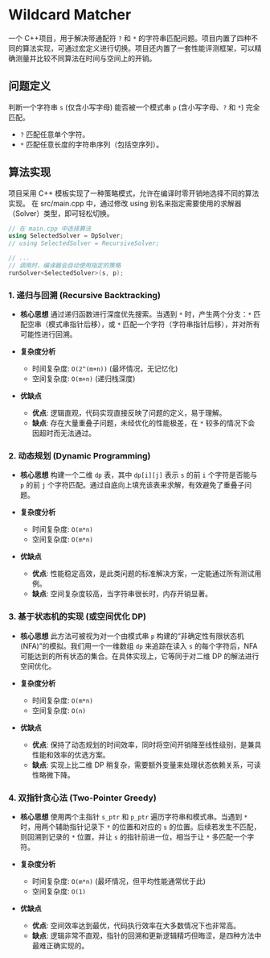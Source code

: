 # Wildcard Matcher

一个 C++项目，用于解决带通配符 `?` 和 `*` 的字符串匹配问题。项目内置了四种不同的算法实现，可通过宏定义进行切换。项目还内置了一套性能评测框架，可以精确测量并比较不同算法在时间与空间上的开销。

## 问题定义

判断一个字符串 `s` (仅含小写字母) 能否被一个模式串 `p` (含小写字母、`?` 和 `*`) 完全匹配。

- `?` 匹配任意单个字符。
- `*` 匹配任意长度的字符串序列（包括空序列）。

## 算法实现

项目采用 C++ 模板实现了一种策略模式，允许在编译时零开销地选择不同的算法实现。
在 src/main.cpp 中，通过修改 using 别名来指定需要使用的求解器（Solver）类型，即可轻松切换。

```C++
// 在 main.cpp 中选择算法
using SelectedSolver = DpSolver;
// using SelectedSolver = RecursiveSolver;

// ...
// 调用时，编译器会自动使用指定的策略
runSolver<SelectedSolver>(s, p);
```

### 1. 递归与回溯 (Recursive Backtracking)

- **核心思想**
  通过递归函数进行深度优先搜索。当遇到 `*` 时，产生两个分支：`*` 匹配空串（模式串指针后移），或 `*` 匹配一个字符（字符串指针后移），并对所有可能性进行回溯。

- **复杂度分析**

  - 时间复杂度: `O(2^(m+n))` (最坏情况，无记忆化)
  - 空间复杂度: `O(m+n)` (递归栈深度)

- **优缺点**
  - **优点**: 逻辑直观，代码实现直接反映了问题的定义，易于理解。
  - **缺点**: 存在大量重叠子问题，未经优化的性能极差，在 `*` 较多的情况下会因超时而无法通过。

### 2. 动态规划 (Dynamic Programming)

- **核心思想**
  构建一个二维 `dp` 表，其中 `dp[i][j]` 表示 `s` 的前 `i` 个字符是否能与 `p` 的前 `j` 个字符匹配。通过自底向上填充该表来求解，有效避免了重叠子问题。

- **复杂度分析**

  - 时间复杂度: `O(m*n)`
  - 空间复杂度: `O(m*n)`

- **优缺点**
  - **优点**: 性能稳定高效，是此类问题的标准解决方案，一定能通过所有测试用例。
  - **缺点**: 空间复杂度较高，当字符串很长时，内存开销显著。

### 3. 基于状态机的实现 (或空间优化 DP)

- **核心思想**
  此方法可被视为对一个由模式串 `p` 构建的“非确定性有限状态机 (NFA)”的模拟。我们用一个一维数组 `dp` 来追踪在读入 `s` 的每个字符后，NFA 可能达到的所有状态的集合。在具体实现上，它等同于对二维 DP 的解法进行空间优化。

- **复杂度分析**

  - 时间复杂度: `O(m*n)`
  - 空间复杂度: `O(n)`

- **优缺点**
  - **优点**: 保持了动态规划的时间效率，同时将空间开销降至线性级别，是兼具性能和效率的优选方案。
  - **缺点**: 实现上比二维 DP 稍复杂，需要额外变量来处理状态依赖关系，可读性略微下降。

### 4. 双指针贪心法 (Two-Pointer Greedy)

- **核心思想**
  使用两个主指针 `s_ptr` 和 `p_ptr` 遍历字符串和模式串。当遇到 `*` 时，用两个辅助指针记录下 `*` 的位置和对应的 `s` 的位置。后续若发生不匹配，则回溯到记录的 `*` 位置，并让 `s` 的指针前进一位，相当于让 `*` 多匹配一个字符。

- **复杂度分析**

  - 时间复杂度: `O(m*n)` (最坏情况，但平均性能通常优于此)
  - 空间复杂度: `O(1)`

- **优缺点**
  - **优点**: 空间效率达到最优，代码执行效率在大多数情况下也非常高。
  - **缺点**: 逻辑非常不直观，指针的回溯和更新逻辑精巧但晦涩，是四种方法中最难正确实现的。
